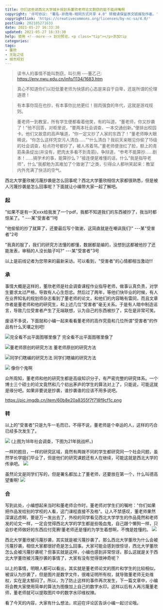 ```yaml
---
title: 你们这些说西北大学城乡规划系董欣老师论文剽窃的能不能闭嘴啊
copyright: '许可协议: "署名-非商用-相同方式共享 4.0" 转载请保留原文链接及作者。'
copyrightlink: 'https://creativecommons.org/licenses/by-nc-sa/4.0/'
postlink: 202105271633
date: 2021-05-27 16:33:30
updated: 2021-05-27 16:33:30
help: 使用 <!--more--> 划分预览，<p class="tip"></p>添加tip
categories:
tags:
- 董欣
- 无耻之徒
- 城市规划
---
```


> 读书人的事情不能叫剽窃，叫引用
---董乙己: https://env.nwu.edu.cn/info/1134/1683.htm

<!--more-->

> 真心不知道你们以贬低董老师为快感的心态是来自于自卑，还是所谓的伦理道德！

> 有本事你现在也抄，有本事你比他更红！弱肉强食的年代，这就是游戏规则。

> 董老师一到教室，所有学生便都看着他笑，有的叫道，“董老师，你又抄袭了！”他不回答，对柜里说，“要两本社会调查、一本交通创新。”便排出校园卡。他们又故意的高声嚷道，“你一定又抄了人家的东西了！”董老师睁大眼睛说，“你怎么这样凭空污人清白……”“什么清白？我前天亲眼见你偷了15级的社会调查，标点符号都抄了，被人吊着骂。”董老师便涨红了脸，额上的青筋条条绽出(并没有，肥肉太多看不到青筋)，争辩道，“参考不能算抄……剧本！……搞学术的事，能算抄么？”接连便是难懂的话，什么“我是指导老师”，什么“我都勉为其难加了个致谢了”之类，引得众人都哄笑起来：教室内外充满了快活的空气。

西北大学董欣被污蔑抄袭是怎么回事呢？西北大学董欣相信大家都很熟悉，但是被人污蔑抄袭是怎么回事呢？下面就让小编带大家一起了解吧。 

### 起
"如果不是有一天xxx给我发了一个pdf，我都不知道我们的东西被抄了，我当时都惊呆了。"
---某"受害者"1号

"他偷偷的抄了就算了，还要最后写个致谢，这简直就是在嘲讽我们!"
---某"受害者"2号

"我真的服了，我们的研究方法懂的都懂，数据都是编的，没想到这都被他抄了还能发表，审稿的人没长脑子吗?"
---某"受害者"3号

以上是前线记者为您带来的最新采访。可以看到，"受害者"的心情都相当激动!!!

### 承
事情大概是这样的，董欣老师是社会调查课程作业指导老师，做事认真负责，对学生要求太过严格，导致有人心生怨忿。然后过了两年，等他们快毕业的时候，有人在业界知名的规划师杂志看到了董老师的论文，和他们的内容略有雷同，而且文章作者是董老师和他的研究生，和上述几位"受害者"毫无关系。于是有人暗中制造谣言，导致几位受害者产生了无端联想，认为自己的东西被抄了，实在是非常可笑。

废话不多说，下面就和小编一起来看看董老师的高作究竟和几位所谓"受害者"的作品有什么天壤之别吧!

![完全看不出平面图哪里像了](https://pic.imgdb.cn/item/60b8de138355f7f718dd00b2.jpg)
完全看不出平面图哪里像了

![董老师原创的研究方法](https://pic.imgdb.cn/item/60b8def68355f7f718e35cf3.jpg)
董老师原创的研究方法

![同学们瞎编的研究方法](https://coolrc-blog.oss-cn-shenzhen.aliyuncs.com/superbed/2021/06/03/60b8df268355f7f718e449a5.jpg)
同学们瞎编的研究方法

![](https://coolrc-blog.oss-cn-shenzhen.aliyuncs.com/superbed/2021/06/03/60b8df928355f7f718e70863.jpg)
像你个鬼啊

众所周知，董老师和他的研究生都是高级知识分子，有严密完整的研究体系。一个博士三个硕士的论文竟然和几个初出茅庐的学生的算法对上了，只能说，可能这就是缘分吧。如果非要说是抄袭，谁抄袭谁的应该不用多说吧。

https://pic.imgdb.cn/item/60b8e20a8355f7f718f9cf1c.png

### 转
以上的"受害者"只是九牛一毛而已，不得不说，董老师是个幸运的人，这样的巧合已经多次发生了。

![](https://coolrc-blog.oss-cn-shenzhen.aliyuncs.com/superbed/2021/06/03/60b8e4ac8355f7f718107fae.jpg)
(上图为18年社会调查，下图为21年挑战杯。)

一样的题目，一样的研究区域，竟然有两拨不同的学生都研究同一个社会问题，虽然学长学姐们毕业了，但是他们的研究课题还有人在继续，可能这就是西北大学的传承吧。
![](https://coolrc-blog.oss-cn-shenzhen.aliyuncs.com/superbed/2021/06/03/60b8e5ec8355f7f718255670.jpg)


虽然论文是同学们写的，但是署名都加上了董老师，还要放在第一个，什么叫德高望重啊!
![](https://coolrc-blog.oss-cn-shenzhen.aliyuncs.com/superbed/2021/06/03/60b8e6c88355f7f718358520.jpg)

### 合
写到此处，小编想起来当时和董老师合作时，董老师对学生们的嘱咐："你们如果把作品发给别的学校的人看，这门课程直接不及格"。让人不禁感叹，董老师果然深谋远虑啊，要是万一发出去了，外校的同学看见西北大学学生的作品竟然和老师发的论文一样，一定会觉得西北大学的学生都是些吸血鬼，自己跟个懒狗一样，只会抄老师做好的东西应付竞赛!董老师还是懂的为学生着想啊，不愧是姓懂的。
![](https://coolrc-blog.oss-cn-shenzhen.aliyuncs.com/superbed/2021/06/03/60b8e0888355f7f718ee23bb.jpg)

西北大学董欣被污蔑抄袭，其实就是被污蔑抄袭了。那么西北大学董欣为什么会被污蔑抄袭，相信大家都很好奇是怎么回事。大家可能会感到很惊讶，西北大学董欣怎么会被污蔑抄袭呢？但事实就是这样，小编也感到非常惊讶。那么这就是关于西北大学董欣被污蔑抄袭的事情了，大家有没有觉得很神奇呢？

以上的事情，明眼人都可以看出，其实就是董老师论文的图片和学生的比较相似，被误认为抄袭了，但是图片是数字文件，很难证明所有权，就导致董老师无处维权，实在是太郁闷了。所以，为了防止这样的事件再次发生，下一篇文章中，小编将会教大家使用简单的算法为图像加上自己的数字水印。这样以后有人再污蔑董老师，董老师就可以提取图片中的数字水印维权辣。

看了今天的内容，大家有什么想法，欢迎在评论区告诉小编一起讨论哦。
